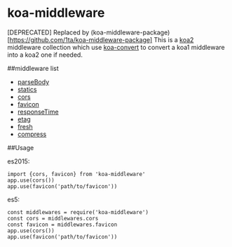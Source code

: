 # koa-middleware
[DEPRECATED] Replaced by (koa-middleware-package)[https://github.com/1ta/koa-middleware-package]
This is a [koa2](https://github.com/koajs/koa/tree/v2.x) middleware collection
which use [koa-convert](https://github.com/gyson/koa-convert) to convert a koa1
middleware into a koa2 one if needed.  

##middleware list
- [parseBody](https://github.com/dlau/koa-body)
- [statics](https://github.com/koajs/static)
- [cors](https://github.com/koajs/cors)
- [favicon](https://github.com/koajs/favicon)
- [responseTime](https://github.com/koajs/response-time)
- [etag](https://github.com/koajs/etag)
- [fresh](https://github.com/koajs/koa-fresh)
- [compress](https://github.com/koajs/compress)


##Usage

es2015:  
```
import {cors, favicon} from 'koa-middleware'
app.use(cors())
app.use(favicon('path/to/favicon'))
```

es5:
```
const middlewares = require('koa-middleware')
const cors = middlewares.cors
const favicon = middlewares.favicon
app.use(cors())
app.use(favicon('path/to/favicon'))
```
